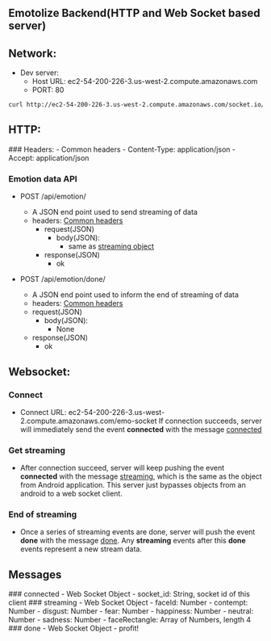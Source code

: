 ## Emotolize Backend(HTTP and Web Socket based server)

## Network:
- Dev server:
  - Host URL: ec2-54-200-226-3.us-west-2.compute.amazonaws.com
  - PORT: 80
```bash
curl http://ec2-54-200-226-3.us-west-2.compute.amazonaws.com/socket.io/socket.io.js
```

## HTTP:
<a name="headers">
### Headers:
- Common headers
  - Content-Type: application/json
  - Accept: application/json

### Emotion data API
- POST /api/emotion/
  - A JSON end point used to send streaming of data
  - headers: [Common headers](#headers)
    - request(JSON)
      - body(JSON):
        - same as [streaming object](#streaming)
    - response(JSON)
      - ok

- POST /api/emotion/done/
  - A JSON end point used to inform the end of streaming of data
  - headers: [Common headers](#headers)
  - request(JSON)
    - body(JSON):
      - None
  - response(JSON)
    - ok


## Websocket:
### Connect
- Connect URL: ec2-54-200-226-3.us-west-2.compute.amazonaws.com/emo-socket
If connection succeeds, server will immediately send the event **connected** with the message [connected](#connected)

### Get streaming
- After connection succeed, server will keep pushing the event **connected** with the message [streaming](#streaming), which is the same as the object from Android application. This server just bypasses objects from an android to a web socket client.

### End of streaming
- Once a series of streaming events are done, server will push the event **done** with the message [done](#done). Any **streaming** events after this **done** events represent a new stream data.

## Messages
<a name="connected">
### connected
- Web Socket Object
  - socket_id: String, socket id of this client

<a name="streaming">
### streaming
- Web Socket Object
  - faceId: Number
  - contempt: Number
  - disgust: Number
  - fear: Number
  - happiness: Number
  - neutral: Number
  - sadness: Number
  - faceRectangle: Array of Numbers, length 4

<a name="done">
### done
- Web Socket Object
  - profit!
